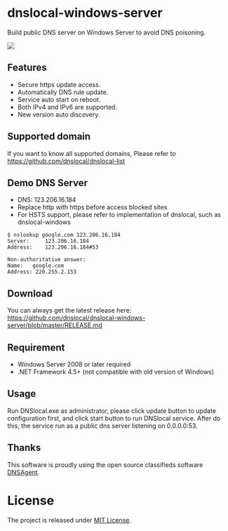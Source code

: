 # dnslocal-windows-server
Build public DNS server on Windows Server to avoid DNS poisoning.


![](http://i.imgur.com/B9Bsvsy.png)

## Features

* Secure https update access.
* Automatically DNS rule update.
* Service auto start on reboot.
* Both IPv4 and IPv6 are supported.
* New version auto discovery.

## Supported domain

If you want to know all supported domains, Please refer to https://github.com/dnslocal/dnslocal-list

## Demo DNS Server

* DNS: 123.206.16.184
* Replace http with https before access blocked sites 
* For HSTS support, please refer to implementation of dnslocal, such as dnslocal-windows

```console
$ nslookup google.com 123.206.16.184
Server:		123.206.16.184
Address:	123.206.16.184#53

Non-authoritative answer:
Name:	google.com
Address: 220.255.2.153
```

## Download

You can always get the latest release here: https://github.com/dnslocal/dnslocal-windows-server/blob/master/RELEASE.md

## Requirement

* Windows Server 2008 or later required
* .NET Framework 4.5+ (not compatible with old version of Windows)

## Usage

Run DNSlocal.exe as administrator, please click update button to update configuration first, and click start button to run DNSlocal service. After do this, the service run as a public dns server listening on 0.0.0.0:53.

## Thanks

This software is proudly using the open source classifieds software [DNSAgent](https://github.com/stackia/DNSAgent).

# License

The project is released under [MIT License](https://github.com/dnslocal/dnslocal-list/blob/master/LICENSE).
